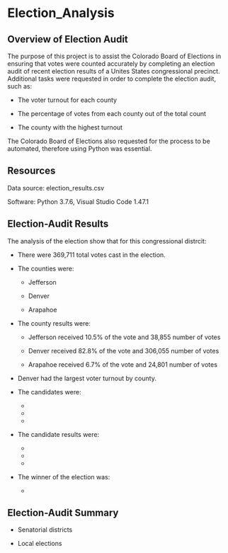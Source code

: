 # Election_Analysis

## Overview of Election Audit

The purpose of this project is to assist the Colorado Board of Elections in ensuring that votes were counted accurately by completing an election audit of recent election results of a Unites States congressional precinct. Additional tasks were requested in order to complete the election audit, such as:

- The voter turnout for each county

- The percentage of votes from each county out of the total count

- The county with the highest turnout

The Colorado Board of Elections also requested for the process to be automated, therefore using Python was essential. 

## Resources

Data source: election_results.csv

Software: Python 3.7.6, Visual Studio Code 1.47.1

## Election-Audit Results

The analysis of the election show that for this congressional distrcit: 

- There were 369,711 total votes cast in the election.

* The counties were:

  * Jefferson
  
  * Denver
  
  * Arapahoe

* The county results were:

  * Jefferson received 10.5% of the vote and 38,855 number of votes
 
  * Denver received 82.8% of the vote and 306,055 number of votes

  * Arapahoe received 6.7% of the vote and 24,801 number of votes
 
- Denver had the largest voter turnout by county.

* The candidates were:

  * 
 
  * 
 
  * 

* The candidate results were:

  * 
 
  * 
 
  * 
 
* The winner of the election was:

  * 

## Election-Audit Summary

- Senatorial districts

- Local elections
